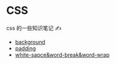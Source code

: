 # CSS

css 的一些知识笔记 ✍️

- [background](https://github.com/Singz72/Notes/blob/master/CSS/md/background.md)
- [padding](https://github.com/Singz72/Notes/blob/master/CSS/md/padding.md)
- [white-sapce&word-break&word-wrap](https://github.com/Singz72/Notes/blob/master/CSS/md/white-space%26word-break%26word-wrap.md)
